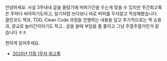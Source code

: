 안녕하세요. 사실 3주내내 글을 올렸기에 버퍼기간을 두는게 맞을 수 있지만 주간회고록은 주마다 써야하기도하고, 일기처럼 쓰다보니 따로 버퍼를 두지않고 작성해봤습니다.
클린코드 책과, TDD, Clean Code 과정을 진행하는 내용을 담고 추가적으로는 책 쇼핑과, 광교로 놀러간이야기도 적고.. 글을 쓸때 부담을 좀 줄이고 그냥 주절주절거린거 같습니다 ㅎㅎ

편하게 읽어주세요.


* [2020년 11월 1주차 회고록](https://catsbi.oopy.io/c3a57825-80ff-4d14-ac22-b9647f8e5c63)
